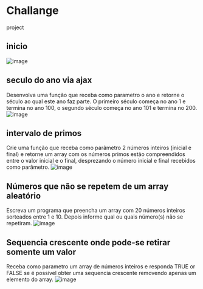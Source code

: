 # Challange
project

## inicio
![image](https://user-images.githubusercontent.com/54407649/150285502-62bbaf75-6454-4027-b3d4-686ec0b58842.png)

## seculo do ano via ajax
Desenvolva uma função que receba como parametro o ano e retorne o século ao qual este ano faz parte. O primeiro século começa no ano 1 e termina no ano 100, o segundo século começa no ano 101 e termina no 200.
![image](https://user-images.githubusercontent.com/54407649/150285571-c86cfea6-1dc8-4915-9e17-c0ac5db9a723.png)


## intervalo de primos
Crie uma função que receba como parâmetro 2 números  inteiros (inicial e final)  e retorne um array com os números primos estão compreendidos entre o valor inicial e o final, desprezando o número inicial e final recebidos como parâmetro. 
![image](https://user-images.githubusercontent.com/54407649/150285705-68c5f645-a358-43d3-91d8-672333d2b3a2.png)

## Números que não se repetem de um array aleatório
Escreva um programa que preencha um array com 20 números inteiros sorteados entre 1 e 10. Depois informe qual ou quais número(s) não se repetiram.
![image](https://user-images.githubusercontent.com/54407649/150285779-a87080b5-dad6-442e-9df9-b73e8dbb9f58.png)

## Sequencia crescente onde pode-se retirar somente um valor
Receba como parametro um array de números inteiros e responda TRUE or FALSE se é possível obter uma sequencia crescente removendo apenas um elemento do array.
![image](https://user-images.githubusercontent.com/54407649/150285912-c78b9bdf-4686-4d76-a35b-13a1463af925.png)
